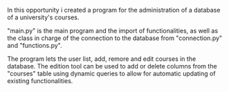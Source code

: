 In this opportunity i created a program for the administration of a database of a university's courses.

"main.py" is the main program and the import of functionalities, as well as the class in charge of the connection to the database from "connection.py" and "functions.py".


The program lets the user list, add, remore and edit courses in the database. The edition tool can be used to add or delete columns from the "courses" table using dynamic queries to allow for automatic updating of existing functionalities.
